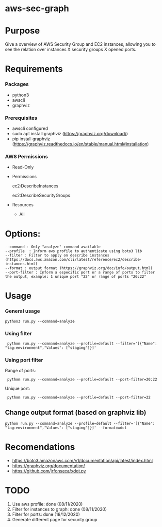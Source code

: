 # aws-sec-graph

# Purpose

Give a overview of AWS Security Group and EC2 instances, allowing you to see the relation over instances X security groups X opened ports.

# Requirements

### Packages

- python3
- awscli
- graphviz


### Prerequisites

- awscli configured
- sudo apt install graphviz (https://graphviz.org/download/)
- pip install graphviz (https://graphviz.readthedocs.io/en/stable/manual.html#installation)

### AWS Permissions
- Read-Only
    
- Permissions


    ec2:DescribeInstances
   
    ec2:DescribeSecurityGroups

- Resources

    * All

# Options:
    
    --command : Only "analyze" command available
    --profile  : Inform aws profile to authenticate using boto3 lib
    --filter : Filter to apply on describe instances (https://docs.aws.amazon.com/cli/latest/reference/ec2/describe-instances.html)
    --format : output format (https://graphviz.org/doc/info/output.html)
    --port-filter : Inform a especific port or a range of ports to filter the output, example: 1 unique port "22" or range of ports "20:22"

# Usage

### General usage
   
    python3 run.py --command=analyze

### Using filter

     python run.py --command=analyze --profile=default --filter='[{"Name": "tag:environment","Values": ["staging"]}]'

### Using port filter
       
Range of ports:
     
     python run.py --command=analyze --profile=default --port-filter=20:22
     
Unique port:
     
     python run.py --command=analyze --profile=default --port-filter=22
     
 ## Change output format (based on graphviz lib)

    python run.py --command=analyze --profile=default --filter='[{"Name": "tag:environment","Values": ["staging"]}]' --format=xdot

# Recomendations

- https://boto3.amazonaws.com/v1/documentation/api/latest/index.html
- https://graphviz.org/documentation/
- https://github.com/jrfonseca/xdot.py

# TODO 
1. Use aws profile: done (08/11/2020)
2. Filter for instances to graph: done (08/11/2020)
3. Filter for ports: done (18/12/2020)
4. Generate different page for security group

